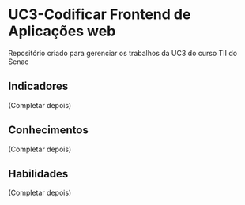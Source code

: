 # UC3-Codificar Frontend de Aplicações web
Repositório criado para gerenciar os trabalhos da UC3 do curso TII do Senac

## Indicadores
(Completar depois)
## Conhecimentos
(Completar depois)
## Habilidades
(Completar depois)